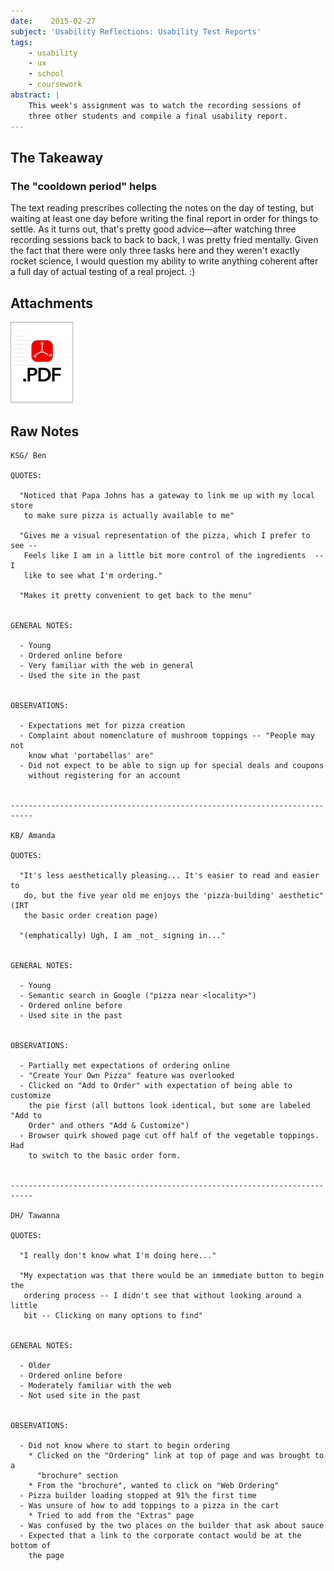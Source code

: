 ```yaml
---
date:    2015-02-27
subject: 'Usability Reflections: Usability Test Reports'
tags:
    - usability
    - ux
    - school
    - coursework
abstract: |
    This week's assignment was to watch the recording sessions of
    three other students and compile a final usability report.
---
```


## The Takeaway

### The "cooldown period" helps

The text reading prescribes collecting the notes on the day of testing, but waiting at least one day before writing the final report in order for things to settle.  As it turns out, that's pretty good advice&mdash;after watching three recording sessions back to back to back, I was pretty fried mentally.  Given the fact that there were only three tasks here and they weren't exactly rocket science, I would question my ability to write anything coherent after a full day of actual testing of a real project. :)



## Attachments

[<img src="/public/writing/attachments/coursework-UsabilityTestReport-icon.png" alt="PDF" style="width: 100px !important; box-shadow: none !important; border-radius: 0 !important;"/>](/public/writing/attachments/coursework-UsabilityTestReport.pdf)



## Raw Notes


    KSG/ Ben

    QUOTES:

      "Noticed that Papa Johns has a gateway to link me up with my local store
       to make sure pizza is actually available to me"

      "Gives me a visual representation of the pizza, which I prefer to see --
       Feels like I am in a little bit more control of the ingredients  -- I
       like to see what I'm ordering."

      "Makes it pretty convenient to get back to the menu"


    GENERAL NOTES:

      - Young
      - Ordered online before
      - Very familiar with the web in general
      - Used the site in the past


    OBSERVATIONS:

      - Expectations met for pizza creation
      - Complaint about nomenclature of mushroom toppings -- "People may not
        know what 'portabellas' are"
      - Did not expect to be able to sign up for special deals and coupons
        without registering for an account


    ---------------------------------------------------------------------------

    KB/ Amanda

    QUOTES:

      "It's less aesthetically pleasing... It's easier to read and easier to
       do, but the five year old me enjoys the 'pizza-building' aesthetic" (IRT
       the basic order creation page)

      "(emphatically) Ugh, I am _not_ signing in..."


    GENERAL NOTES:

      - Young
      - Semantic search in Google ("pizza near <locality>")
      - Ordered online before
      - Used site in the past


    OBSERVATIONS:

      - Partially met expectations of ordering online
      - "Create Your Own Pizza" feature was overlooked
      - Clicked on "Add to Order" with expectation of being able to customize
        the pie first (all buttons look identical, but some are labeled "Add to
        Order" and others "Add & Customize")
      - Browser quirk showed page cut off half of the vegetable toppings.  Had
        to switch to the basic order form.


    ---------------------------------------------------------------------------

    DH/ Tawanna

    QUOTES:

      "I really don't know what I'm doing here..."

      "My expectation was that there would be an immediate button to begin the
       ordering process -- I didn't see that without looking around a little
       bit -- Clicking on many options to find"


    GENERAL NOTES:

      - Older
      - Ordered online before
      - Moderately familiar with the web
      - Not used site in the past


    OBSERVATIONS:

      - Did not know where to start to begin ordering
        * Clicked on the "Ordering" link at top of page and was brought to a
          "brochure" section
        * From the "brochure", wanted to click on "Web Ordering"
      - Pizza builder loading stopped at 91% the first time
      - Was unsure of how to add toppings to a pizza in the cart
        * Tried to add from the "Extras" page
      - Was confused by the two places on the builder that ask about sauce
      - Expected that a link to the corporate contact would be at the bottom of
        the page
